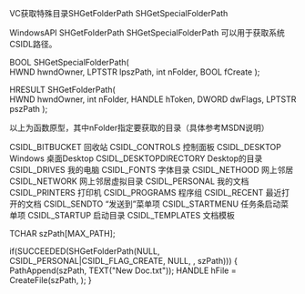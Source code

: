 VC获取特殊目录SHGetFolderPath SHGetSpecialFolderPath

WindowsAPI  SHGetFolderPath SHGetSpecialFolderPath  可以用于获取系统CSIDL路径。

BOOL SHGetSpecialFolderPath(     
    HWND hwndOwner,
    LPTSTR lpszPath,
    int nFolder,
    BOOL fCreate
);

HRESULT SHGetFolderPath(     
    HWND hwndOwner,
    int nFolder,
    HANDLE hToken,
    DWORD dwFlags,
    LPTSTR pszPath
);

以上为函数原型，其中nFolder指定要获取的目录（具体参考MSDN说明）

CSIDL_BITBUCKET   回收站 
CSIDL_CONTROLS   控制面板 
CSIDL_DESKTOP   Windows   桌面Desktop 
CSIDL_DESKTOPDIRECTORY   Desktop的目录 
CSIDL_DRIVES   我的电脑 
CSIDL_FONTS   字体目录 
CSIDL_NETHOOD   网上邻居 
CSIDL_NETWORK   网上邻居虚拟目录 
CSIDL_PERSONAL   我的文档 
CSIDL_PRINTERS   打印机 
CSIDL_PROGRAMS   程序组 
CSIDL_RECENT   最近打开的文档 
CSIDL_SENDTO   “发送到”菜单项 
CSIDL_STARTMENU   任务条启动菜单项 
CSIDL_STARTUP   启动目录 
CSIDL_TEMPLATES   文档模板





TCHAR szPath[MAX_PATH];

if(SUCCEEDED(SHGetFolderPath(NULL,
                             CSIDL_PERSONAL|CSIDL_FLAG_CREATE,
                             NULL,
,
                             szPath)))
{
    PathAppend(szPath, TEXT("New Doc.txt"));
    HANDLE hFile = CreateFile(szPath, );
}